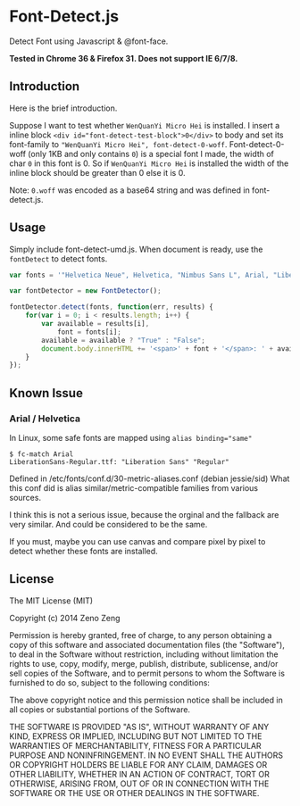 # Font-Detect.js

Detect Font using Javascript & @font-face.

**Tested in Chrome 36 & Firefox 31. Does not support IE 6/7/8.**

## Introduction

Here is the brief introduction.

Suppose I want to test whether `WenQuanYi Micro Hei` is installed.
I insert a inline block `<div id="font-detect-test-block">0</div>` to body and set its font-family to `"WenQuanYi Micro Hei", font-detect-0-woff`. Font-detect-0-woff (only 1KB and only contains `0`) is a special font I made, the width of char `0` in this font is 0. So if `WenQuanYi Micro Hei` is installed the width of the inline block should be greater than 0 else it is 0.

Note: `0.woff` was encoded as a base64 string and was defined in font-detect.js.

## Usage

Simply include font-detect-umd.js.
When document is ready,
use the `fontDetect` to detect fonts.

```javascript
var fonts = '"Helvetica Neue", Helvetica, "Nimbus Sans L", Arial, "Liberation Sans", "Hiragino Sans GB", "Source Han Sans CN Normal", "Microsoft YaHei", "Wenquanyi Micro Hei", "WenQuanYi Zen Hei", "ST Heiti", SimHei, "WenQuanYi Zen Hei Sharp"'.replace(/"/g, '').split(', ');

var fontDetector = new FontDetector();

fontDetector.detect(fonts, function(err, results) {
    for(var i = 0; i < results.length; i++) {
        var available = results[i],
            font = fonts[i];
        available = available ? "True" : "False";
        document.body.innerHTML += '<span>' + font + '</span>: ' + available + '<br>';
    }
});
```

## Known Issue

### Arial / Helvetica

In Linux, some safe fonts are mapped using `alias binding="same"`
```
$ fc-match Arial 
LiberationSans-Regular.ttf: "Liberation Sans" "Regular"
```

Defined in /etc/fonts/conf.d/30-metric-aliases.conf (debian jessie/sid)
What this conf did is alias similar/metric-compatible families from various sources.

I think this is not a serious issue, because the orginal and the fallback are very similar. And could be considered to be the same.

If you must, maybe you can use canvas and compare pixel by pixel to detect whether these fonts are installed.

## License

The MIT License (MIT)

Copyright (c) 2014 Zeno Zeng

Permission is hereby granted, free of charge, to any person obtaining a copy
of this software and associated documentation files (the "Software"), to deal
in the Software without restriction, including without limitation the rights
to use, copy, modify, merge, publish, distribute, sublicense, and/or sell
copies of the Software, and to permit persons to whom the Software is
furnished to do so, subject to the following conditions:

The above copyright notice and this permission notice shall be included in
all copies or substantial portions of the Software.

THE SOFTWARE IS PROVIDED "AS IS", WITHOUT WARRANTY OF ANY KIND, EXPRESS OR
IMPLIED, INCLUDING BUT NOT LIMITED TO THE WARRANTIES OF MERCHANTABILITY,
FITNESS FOR A PARTICULAR PURPOSE AND NONINFRINGEMENT. IN NO EVENT SHALL THE
AUTHORS OR COPYRIGHT HOLDERS BE LIABLE FOR ANY CLAIM, DAMAGES OR OTHER
LIABILITY, WHETHER IN AN ACTION OF CONTRACT, TORT OR OTHERWISE, ARISING FROM,
OUT OF OR IN CONNECTION WITH THE SOFTWARE OR THE USE OR OTHER DEALINGS IN
THE SOFTWARE.
